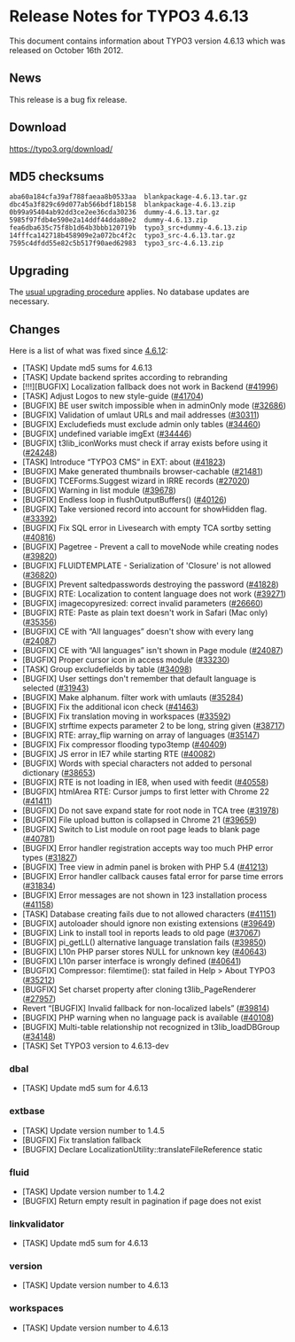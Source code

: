 Release Notes for TYPO3 4.6.13
==============================

This document contains information about TYPO3 version 4.6.13 which was
released on October 16th 2012.

News
----

This release is a bug fix release.

Download
--------

<https://typo3.org/download/>

MD5 checksums
-------------

    aba60a184cfa39af788faeaa8b0533aa  blankpackage-4.6.13.tar.gz
    dbc45a3f829c69d077ab566bdf18b158  blankpackage-4.6.13.zip
    0b99a95404ab92dd3ce2ee36cda30236  dummy-4.6.13.tar.gz
    5985f97fdb4e590e2a14ddf44dda80e2  dummy-4.6.13.zip
    fea6dba635c75f8b1d64b3bbb120719b  typo3_src+dummy-4.6.13.zip
    14fffca142718b458909e2a072bc4f2c  typo3_src-4.6.13.tar.gz
    7595c4dfdd55e82c5b517f90aed62983  typo3_src-4.6.13.zip

Upgrading
---------

The [usual upgrading
procedure](https://docs.typo3.org/typo3cms/InstallationGuide/) applies.
No database updates are necessary.

Changes
-------

Here is a list of what was fixed since
[4.6.12](TYPO3_4.6.12 "wikilink"):

-   \[TASK\] Update md5 sums for 4.6.13
-   \[TASK\] Update backend sprites according to rebranding
-   \[!!!\]\[BUGFIX\] Localization fallback does not work in Backend
    ([\#41996](https://forge.typo3.org/issues/41996))
-   \[TASK\] Adjust Logos to new style-guide
    ([\#41704](https://forge.typo3.org/issues/41704))
-   \[BUGFIX\] BE user switch impossible when in adminOnly mode
    ([\#32686](https://forge.typo3.org/issues/32686))
-   \[BUGFIX\] Validation of umlaut URLs and mail addresses
    ([\#30311](https://forge.typo3.org/issues/30311))
-   \[BUGFIX\] Excludefieds must exclude admin only tables
    ([\#34460](https://forge.typo3.org/issues/34460))
-   \[BUGFIX\] undefined variable imgExt
    ([\#34446](https://forge.typo3.org/issues/34446))
-   \[BUGFIX\] t3lib\_iconWorks must check if array exists before using
    it ([\#24248](https://forge.typo3.org/issues/24248))
-   \[TASK\] Introduce “TYPO3 CMS” in EXT: about
    ([\#41823](https://forge.typo3.org/issues/41823))
-   \[BUGFIX\] Make generated thumbnails browser-cachable
    ([\#21481](https://forge.typo3.org/issues/21481))
-   \[BUGFIX\] TCEForms.Suggest wizard in IRRE records
    ([\#27020](https://forge.typo3.org/issues/27020))
-   \[BUGFIX\] Warning in list module
    ([\#39678](https://forge.typo3.org/issues/39678))
-   \[BUGFIX\] Endless loop in flushOutputBuffers()
    ([\#40126](https://forge.typo3.org/issues/40126))
-   \[BUGFIX\] Take versioned record into account for showHidden flag.
    ([\#33392](https://forge.typo3.org/issues/33392))
-   \[BUGFIX\] Fix SQL error in Livesearch with empty TCA sortby setting
    ([\#40816](https://forge.typo3.org/issues/40816))
-   \[BUGFIX\] Pagetree - Prevent a call to moveNode while creating
    nodes ([\#39820](https://forge.typo3.org/issues/39820))
-   \[BUGFIX\] FLUIDTEMPLATE - Serialization of 'Closure' is not allowed
    ([\#36820](https://forge.typo3.org/issues/36820))
-   \[BUGFIX\] Prevent saltedpasswords destroying the password
    ([\#41828](https://forge.typo3.org/issues/41828))
-   \[BUGFIX\] RTE: Localization to content language does not work
    ([\#39271](https://forge.typo3.org/issues/39271))
-   \[BUGFIX\] imagecopyresized: correct invalid parameters
    ([\#26660](https://forge.typo3.org/issues/26660))
-   \[BUGFIX\] RTE: Paste as plain text doesn't work in Safari (Mac
    only) ([\#35356](https://forge.typo3.org/issues/35356))
-   \[BUGFIX\] CE with “All languages” doesn't show with every lang
    ([\#24087](https://forge.typo3.org/issues/24087))
-   \[BUGFIX\] CE with “All languages” isn't shown in Page module
    ([\#24087](https://forge.typo3.org/issues/24087))
-   \[BUGFIX\] Proper cursor icon in access module
    ([\#33230](https://forge.typo3.org/issues/33230))
-   \[TASK\] Group excludefields by table
    ([\#34098](https://forge.typo3.org/issues/34098))
-   \[BUGFIX\] User settings don't remember that default language is
    selected ([\#31943](https://forge.typo3.org/issues/31943))
-   \[BUGFIX\] Make alphanum. filter work with umlauts
    ([\#35284](https://forge.typo3.org/issues/35284))
-   \[BUGFIX\] Fix the additional icon check
    ([\#41463](https://forge.typo3.org/issues/41463))
-   \[BUGFIX\] Fix translation moving in workspaces
    ([\#33592](https://forge.typo3.org/issues/33592))
-   \[BUGFIX\] strftime expects parameter 2 to be long, string given
    ([\#38717](https://forge.typo3.org/issues/38717))
-   \[BUGFIX\] RTE: array\_flip warning on array of languages
    ([\#35147](https://forge.typo3.org/issues/35147))
-   \[BUGFIX\] Fix compressor flooding typo3temp
    ([\#40409](https://forge.typo3.org/issues/40409))
-   \[BUGFIX\] JS error in IE7 while starting RTE
    ([\#40082](https://forge.typo3.org/issues/40082))
-   \[BUGFIX\] Words with special characters not added to personal
    dictionary ([\#38653](https://forge.typo3.org/issues/38653))
-   \[BUGFIX\] RTE is not loading in IE8, when used with feedit
    ([\#40558](https://forge.typo3.org/issues/40558))
-   \[BUGFIX\] htmlArea RTE: Cursor jumps to first letter with Chrome 22
    ([\#41411](https://forge.typo3.org/issues/41411))
-   \[BUGFIX\] Do not save expand state for root node in TCA tree
    ([\#31978](https://forge.typo3.org/issues/31978))
-   \[BUGFIX\] File upload button is collapsed in Chrome 21
    ([\#39659](https://forge.typo3.org/issues/39659))
-   \[BUGFIX\] Switch to List module on root page leads to blank page
    ([\#40781](https://forge.typo3.org/issues/40781))
-   \[BUGFIX\] Error handler registration accepts way too much PHP error
    types ([\#31827](https://forge.typo3.org/issues/31827))
-   \[BUGFIX\] Tree view in admin panel is broken with PHP 5.4
    ([\#41213](https://forge.typo3.org/issues/41213))
-   \[BUGFIX\] Error handler callback causes fatal error for parse time
    errors ([\#31834](https://forge.typo3.org/issues/31834))
-   \[BUGFIX\] Error messages are not shown in 123 installation process
    ([\#41158](https://forge.typo3.org/issues/41158))
-   \[TASK\] Database creating fails due to not allowed characters
    ([\#41151](https://forge.typo3.org/issues/41151))
-   \[BUGFIX\] autoloader should ignore non existing extensions
    ([\#39649](https://forge.typo3.org/issues/39649))
-   \[BUGFIX\] Link to install tool in reports leads to old page
    ([\#37067](https://forge.typo3.org/issues/37067))
-   \[BUGFIX\] pi\_getLL() alternative language translation fails
    ([\#39850](https://forge.typo3.org/issues/39850))
-   \[BUGFIX\] L10n PHP parser stores NULL for unknown key
    ([\#40643](https://forge.typo3.org/issues/40643))
-   \[BUGFIX\] L10n parser interface is wrongly defined
    ([\#40641](https://forge.typo3.org/issues/40641))
-   \[BUGFIX\] Compressor: filemtime(): stat failed in Help &gt; About
    TYPO3 ([\#35212](https://forge.typo3.org/issues/35212))
-   \[BUGFIX\] Set charset property after cloning t3lib\_PageRenderer
    ([\#27957](https://forge.typo3.org/issues/27957))
-   Revert “\[BUGFIX\] Invalid fallback for non-localized labels”
    ([\#39814](https://forge.typo3.org/issues/39814))
-   \[BUGFIX\] PHP warning when no language pack is available
    ([\#40108](https://forge.typo3.org/issues/40108))
-   \[BUGFIX\] Multi-table relationship not recognized in
    t3lib\_loadDBGroup ([\#34148](https://forge.typo3.org/issues/34148))
-   \[TASK\] Set TYPO3 version to 4.6.13-dev

### dbal

-   \[TASK\] Update md5 sum for 4.6.13

### extbase

-   \[TASK\] Update version number to 1.4.5
-   \[BUGFIX\] Fix translation fallback
-   \[BUGFIX\] Declare LocalizationUtility::translateFileReference
    static

### fluid

-   \[TASK\] Update version number to 1.4.2
-   \[BUGFIX\] Return empty result in pagination if page does not exist

### linkvalidator

-   \[TASK\] Update md5 sum for 4.6.13

### version

-   \[TASK\] Update version number to 4.6.13

### workspaces

-   \[TASK\] Update version number to 4.6.13


